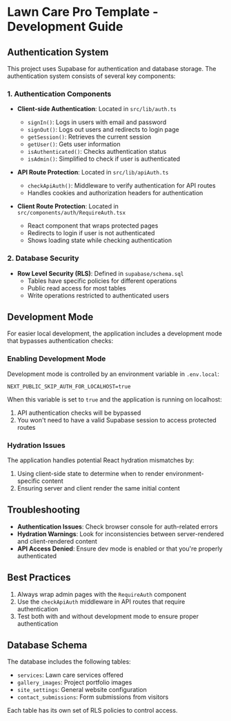 # Lawn Care Pro Template - Development Guide

## Authentication System

This project uses Supabase for authentication and database storage. The authentication system consists of several key components:

### 1. Authentication Components

- **Client-side Authentication**: Located in `src/lib/auth.ts`
  - `signIn()`: Logs in users with email and password
  - `signOut()`: Logs out users and redirects to login page
  - `getSession()`: Retrieves the current session
  - `getUser()`: Gets user information
  - `isAuthenticated()`: Checks authentication status
  - `isAdmin()`: Simplified to check if user is authenticated

- **API Route Protection**: Located in `src/lib/apiAuth.ts`
  - `checkApiAuth()`: Middleware to verify authentication for API routes
  - Handles cookies and authorization headers for authentication

- **Client Route Protection**: Located in `src/components/auth/RequireAuth.tsx`
  - React component that wraps protected pages
  - Redirects to login if user is not authenticated
  - Shows loading state while checking authentication

### 2. Database Security

- **Row Level Security (RLS)**: Defined in `supabase/schema.sql`
  - Tables have specific policies for different operations
  - Public read access for most tables
  - Write operations restricted to authenticated users

## Development Mode

For easier local development, the application includes a development mode that bypasses authentication checks:

### Enabling Development Mode

Development mode is controlled by an environment variable in `.env.local`:

```
NEXT_PUBLIC_SKIP_AUTH_FOR_LOCALHOST=true
```

When this variable is set to `true` and the application is running on localhost:
1. API authentication checks will be bypassed
2. You won't need to have a valid Supabase session to access protected routes

### Hydration Issues

The application handles potential React hydration mismatches by:
1. Using client-side state to determine when to render environment-specific content
2. Ensuring server and client render the same initial content

## Troubleshooting

- **Authentication Issues**: Check browser console for auth-related errors
- **Hydration Warnings**: Look for inconsistencies between server-rendered and client-rendered content
- **API Access Denied**: Ensure dev mode is enabled or that you're properly authenticated

## Best Practices

1. Always wrap admin pages with the `RequireAuth` component
2. Use the `checkApiAuth` middleware in API routes that require authentication
3. Test both with and without development mode to ensure proper authentication

## Database Schema

The database includes the following tables:
- `services`: Lawn care services offered
- `gallery_images`: Project portfolio images
- `site_settings`: General website configuration
- `contact_submissions`: Form submissions from visitors

Each table has its own set of RLS policies to control access. 